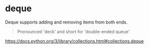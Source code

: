 # deque
Deque supports adding and removing items from both ends.

> Pronounced 'deck' and short for 'double-ended queue'







https://docs.python.org/3/library/collections.html#collections.deque